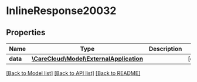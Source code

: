 # InlineResponse20032

## Properties
Name | Type | Description | Notes
------------ | ------------- | ------------- | -------------
**data** | [**\CareCloud\Model\ExternalApplication**](ExternalApplication.md) |  | [optional] 

[[Back to Model list]](../../README.md#documentation-for-models) [[Back to API list]](../../README.md#documentation-for-api-endpoints) [[Back to README]](../../README.md)

